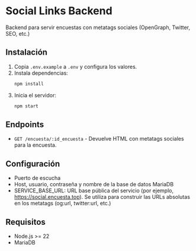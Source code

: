 # Social Links Backend

Backend para servir encuestas con metatags sociales (OpenGraph, Twitter, SEO, etc.)

## Instalación

1. Copia `.env.example` a `.env` y configura los valores.
2. Instala dependencias:
   ```bash
   npm install
   ```
3. Inicia el servidor:
   ```bash
   npm start
   ```

## Endpoints

- `GET /encuesta/:id_encuesta` - Devuelve HTML con metatags sociales para la encuesta.

## Configuración

- Puerto de escucha
- Host, usuario, contraseña y nombre de la base de datos MariaDB
- SERVICE_BASE_URL: URL base pública del servicio (por ejemplo, https://social.encuesta.top). Se utiliza para construir las URLs absolutas en los metatags (og:url, twitter:url, etc.)

## Requisitos
- Node.js >= 22
- MariaDB
